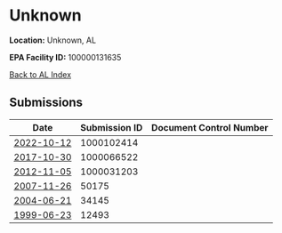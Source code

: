 # Unknown

**Location:** Unknown, AL

**EPA Facility ID:** 100000131635

[Back to AL Index](../../index.md)

## Submissions

| Date | Submission ID | Document Control Number |
|------|--------------|-------------------------|
| [2022-10-12](submissions/1000102414.md) | 1000102414 |  |
| [2017-10-30](submissions/1000066522.md) | 1000066522 |  |
| [2012-11-05](submissions/1000031203.md) | 1000031203 |  |
| [2007-11-26](submissions/50175.md) | 50175 |  |
| [2004-06-21](submissions/34145.md) | 34145 |  |
| [1999-06-23](submissions/12493.md) | 12493 |  |
